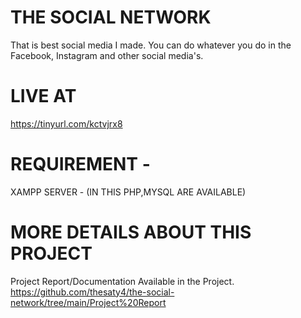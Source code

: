 # THE SOCIAL NETWORK
That is best social media I made. You can do whatever you do in the Facebook, Instagram and other social media's.

# LIVE AT
https://tinyurl.com/kctvjrx8

# REQUIREMENT -
XAMPP SERVER - (IN THIS PHP,MYSQL ARE AVAILABLE)

# MORE DETAILS ABOUT THIS PROJECT
Project Report/Documentation Available in the Project.
https://github.com/thesaty4/the-social-network/tree/main/Project%20Report

